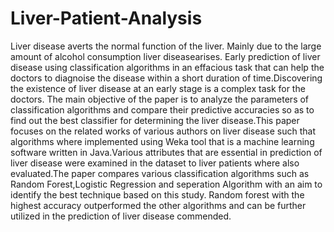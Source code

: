 # Liver-Patient-Analysis
Liver disease averts the normal function of the liver. Mainly due to the large amount of alcohol consumption liver diseasearises. Early prediction of liver disease using classification algorithms in an effacious task that can help the doctors to diagnoise the disease within a short duration of time.Discovering the existence of liver disease at an early stage is a complex task for the doctors. The main objective of the paper is to analyze the parameters of classification algorithms and compare their predictive accuracies so as to find out the best classifier for determining the liver disease.This paper focuses on the related works of various authors on liver disease such that algorithms where implemented using Weka tool that is a machine learning software written in Java.Various attributes that are essential in prediction of liver disease were examined in the dataset to liver patients where also evaluated.The paper compares various classification algorithms such as Random Forest,Logistic Regression and seperation Algorithm with an aim to identify the best technique based on this study. Random forest with the highest accuracy outperformed the other algorithms and can be further utilized in the prediction of liver disease commended.
